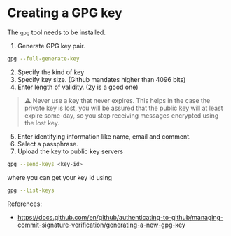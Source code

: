 # Creating a GPG key

The `gpg` tool needs to be installed.

1. Generate GPG key pair.
```sh
gpg --full-generate-key
```
2. Specify the kind of key
3. Specify key size. (Github mandates higher than 4096 bits)
4. Enter length of validity. (2y is a good one)

> ⚠️ 
> Never use a key that never expires. This helps in the case the private key is
> lost, you will be assured that the public key will at least expire some-day, so
> you stop receiving messages encrypted using the lost key.  

5. Enter identifying information like name, email and comment.
6. Select a passphrase.
7. Upload the key to public key servers
```sh
gpg --send-keys <key-id>
```
where you can get your key id using
```sh
gpg --list-keys
```

References:
* <https://docs.github.com/en/github/authenticating-to-github/managing-commit-signature-verification/generating-a-new-gpg-key>
